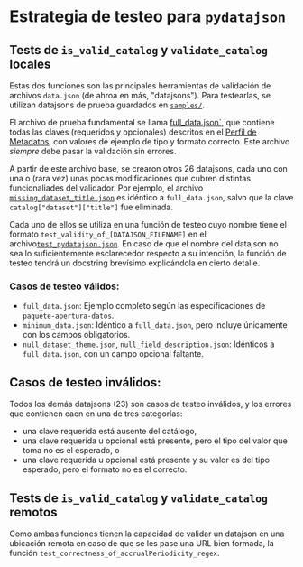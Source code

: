 # Estrategia de testeo para `pydatajson`

## Tests de `is_valid_catalog` y `validate_catalog` locales

Estas dos funciones son las principales herramientas de validación de archivos `data.json` (de ahroa en más, "datajsons"). Para testearlas, se utilizan datajsons de prueba guardados en [`samples/`](samples/).

El archivo de prueba fundamental se llama [full_data.json`](samples/full_data.json), que contiene todas las claves (requeridos y opcionales) descritos en el [Perfil de Metadatos](https://docs.google.com/spreadsheets/d/1PqlkhB1o0u2xKDYuex3UC-UIPubSjxKCSBxfG9QhQaA/edit#gid=1493891225), con valores de ejemplo de tipo y formato correcto. Este archivo *siempre* debe pasar la validación sin errores.

A partir de este archivo base, se crearon otros 26 datajsons, cada uno con una o (rara vez) unas pocas modificaciones que cubren distintas funcionaliades del validador. Por ejemplo, el archivo [`missing_dataset_title.json`](samples/missing_dataset_title.json) es idéntico a `full_data.json`, salvo que la clave `catalog["dataset"]["title"]` fue eliminada.

Cada uno de ellos se utiliza en una función de testeo cuyo nombre tiene el formato `test_validity_of_[DATAJSON_FILENAME]` en el archivo[`test_pydatajson.json`](test_pydtajson.json). En caso de que el nombre del datajson no sea lo suficientemente esclarecedor respecto a su intención, la función de testeo tendrá un docstring brevísimo explicándola en cierto detalle.

### Casos de testeo **válidos**:

- `full_data.json`: Ejemplo completo según las especificaciones de `paquete-apertura-datos`.
- `minimum_data.json`: Idéntico a `full_data.json`, pero incluye únicamente con los campos obligatorios.
- `null_dataset_theme.json`, `null_field_description.json`: Idénticos a `full_data.json`, con un campo opcional faltante.

## Casos de testeo **inválidos**:

Todos los demás datajsons (23) son casos de testeo inválidos, y los errores que contienen caen en una de tres categorías:
- una clave requerida está ausente del catálogo,
- una clave requerida u opcional está presente, pero el tipo del valor que toma no es el esperado, o
- una clave requerida u opcional está presente y su valor es del tipo esperado, pero el formato no es el correcto.

## Tests de `is_valid_catalog` y `validate_catalog` remotos

Como ambas funciones tienen la capacidad de validar un datajson en una ubicación remota en caso de que se les pase una URL bien formada, la función `test_correctness_of_accrualPeriodicity_regex`.
